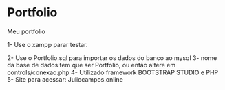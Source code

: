 # Portfolio
Meu portfolio

1- Use o xampp parar testar.

2- Use o Portfolio.sql para importar os dados do banco ao mysql
3- nome da base de dados tem que ser Portfolio, ou então altere em controls/conexao.php
4- Utilizado framework BOOTSTRAP STUDIO e PHP
5- Site para acessar: Juliocampos.online
